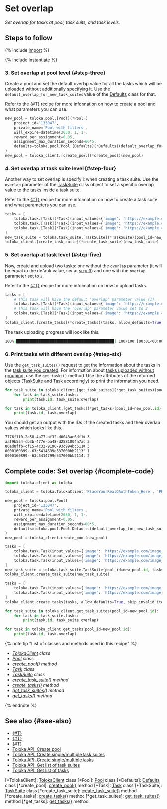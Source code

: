 # Set overlap

_Set overlap for tasks at pool, task suite, and task levels._

## Steps to follow

{% include [import](../_includes/recipes/import.md) %}

{% include [instantiate](../_includes/recipes/instantiate.md) %}

### 3. Set overlap at pool level {#step-three}

Create a pool and set the default overlap value for all the tasks which will be uploaded without additionally specifying it. Use the `default_overlap_for_new_task_suites` value of the [Defaults](../reference/toloka.client.pool.Pool.Defaults.md) class for that.

Refer to the [{#T}](create-pool.md) recipe for more information on how to create a pool and what parameters you can use.

```python
new_pool = toloka.pool.[Pool](*Pool)(
    project_id='133047',
    private_name='Pool with filters',
    will_expire=datetime(2030, 1, 1),
    reward_per_assignment=0.05,
    assignment_max_duration_seconds=60*5,
    defaults=toloka.pool.Pool.[Defaults](*Defaults)(default_overlap_for_new_task_suites=1)
)
new_pool = toloka_client.[create_pool](*create_pool)(new_pool)
```

### 4. Set overlap at task suite level {#step-four}

Another way to set overlap is specify it when creating a task suite. Use the `overlap` parameter of the [TaskSuite](../reference/toloka.client.task_suite.TaskSuite.md) class object to set a specific overlap value to the tasks inside a task suite.

Refer to the [{#T}](create-task-suite.md) recipe for more information on how to create a task suite and what parameters you can use.

```python
tasks = [
    toloka.task.[Task](*Task)(input_values={'image': 'https://example.com/image_1.png'}),
    toloka.task.[Task](*Task)(input_values={'image': 'https://example.com/image_2.png'}),
    toloka.task.[Task](*Task)(input_values={'image': 'https://example.com/image_3.png'})
]
new_task_suite = toloka.task_suite.[TaskSuite](*TaskSuite)(pool_id=new_pool.id, tasks=tasks, overlap=3)
toloka_client.[create_task_suite](*create_task_suite)(new_task_suite)
```

### 5. Set overlap at task level {#step-five}

Now, create and upload two tasks: one without the `overlap` parameter (it will be equal to the default value, set at [step 3](#step-three)) and one with the `overlap` parameter set to `2`.

Refer to the [{#T}](upload-tasks.md) recipe for more information on how to upload tasks.

```python
tasks = [
    # This task will have the default 'overlap' parameter value (1)
    toloka.task.[Task](*Task)(input_values={'image': 'https://example.com/image_4.png'}, pool_id=new_pool.id),
    # This task will have the 'overlap' parameter value set to 2
    toloka.task.[Task](*Task)(input_values={'image': 'https://example.com/image_5.png'}, pool_id=new_pool.id, overlap=2)
]
toloka_client.[create_tasks](*create_tasks)(tasks, allow_defaults=True, skip_invalid_items=False)
```

The task uploading progress will look like this.

```bash
100%|████████████████████████████████████████████| 100/100 [00:01<00:00, 52.35it/s]
```

### 6. Print tasks with different overlap {#step-six}

Use the `get_task_suites()` request to get the information about the tasks in the [task suite you created](#step-four). For information about [tasks uploaded without grouping](#step-five), use the `get_tasks()` method. Use the attributes of the returned objects ([TaskSuite](../reference/toloka.client.task_suite.TaskSuite.md) and [Task](../reference/toloka.client.task.Task.md) accordingly) to print the information you need.

```python
for task_suite in toloka_client.[get_task_suites](*get_task_suites)(pool_id=new_pool.id):
    for task in task_suite.tasks:
        print(task.id, task_suite.overlap)

for task in toloka_client.[get_tasks](*get_tasks)(pool_id=new_pool.id):
    print(task.id, task.overlap)
```

You should get an output with the IDs of the created tasks and their overlap values which looks like this.

```bash
7776f1f0-2a58-4a77-af32-d0043ae6df10 3
aaf9b554-cb3b-477e-ba48-d2581004a7ac 3
80ad8ffb-cf15-4c32-9190-93d994bc5110 3
0000160899--63c5414699e537000bb2113f 1
0000160899--63c5414799e537000bb21141 2
```

## Complete code: Set overlap {#complete-code}

```python
import toloka.client as toloka

toloka_client = toloka.TolokaClient('PlaceYourRealOAuthToken_Here', 'PRODUCTION')

new_pool = toloka.pool.Pool(
    project_id='133047',
    private_name='Pool with filters',
    will_expire=datetime(2030, 1, 1),
    reward_per_assignment=0.05,
    assignment_max_duration_seconds=60*5,
    defaults=toloka.pool.Pool.Defaults(default_overlap_for_new_task_suites=1)
)
new_pool = toloka_client.create_pool(new_pool)

tasks = [
    toloka.task.Task(input_values={'image': 'https://example.com/image_1.png'}),
    toloka.task.Task(input_values={'image': 'https://example.com/image_2.png'}),
    toloka.task.Task(input_values={'image': 'https://example.com/image_3.png'})
]
new_task_suite = toloka.task_suite.TaskSuite(pool_id=new_pool.id, tasks=tasks, overlap=3)
toloka_client.create_task_suite(new_task_suite)

tasks = [
    toloka.task.Task(input_values={'image': 'https://example.com/image_4.png'}, pool_id=new_pool.id),
    toloka.task.Task(input_values={'image': 'https://example.com/image_5.png'}, pool_id=new_pool.id, overlap=2)
]
toloka_client.create_tasks(tasks, allow_defaults=True, skip_invalid_items=False)

for task_suite in toloka_client.get_task_suites(pool_id=new_pool.id):
    for task in task_suite.tasks:
        print(task.id, task_suite.overlap)

for task in toloka_client.get_tasks(pool_id=new_pool.id):
    print(task.id, task.overlap)
```

{% note tip "List of classes and methods used in this recipe" %}

- _[TolokaClient](../reference/toloka.client.TolokaClient.md) class_
- _[Pool](../reference/toloka.client.pool.Pool.md) class_
- _[create_pool()](../reference/toloka.client.TolokaClient.create_pool.md) method_
- _[Task](../reference/toloka.client.task.Task.md) class_
- _[TaskSuite](../reference/toloka.client.task_suite.TaskSuite.md) class_
- _[create_task_suite()](../reference/toloka.client.TolokaClient.create_task_suite.md) method_
- _[create_tasks()](../reference/toloka.client.TolokaClient.create_tasks.md) method_
- _[get_task_suites()](../reference/toloka.client.TolokaClient.get_task_suites.md) method_
- _[get_tasks()](../reference/toloka.client.TolokaClient.get_tasks.md) method_

{% endnote %}

## See also {#see-also}

- [{#T}](../../guide/concepts/overview.md)
- [{#T}](learn-basics.md)
- [{#T}](use-cases.md)
- [Toloka API: Create pool](https://toloka.ai/docs/api/api-reference/#post-/pools)
- [Toloka API: Create single/multiple task suites](https://toloka.ai/docs/api/api-reference/#post-/task-suites)
- [Toloka API: Create single/multiple tasks](https://toloka.ai/docs/api/api-reference/#post-/tasks)
- [Toloka API: Get list of task suites](https://toloka.ai/docs/api/api-reference/#get-/task-suites)
- [Toloka API: Get list of tasks](https://toloka.ai/docs/api/api-reference/#get-/tasks)

[*TolokaClient]: [TolokaClient](../reference/toloka.client.TolokaClient.md) class
[*Pool]: [Pool](../reference/toloka.client.pool.Pool.md) class
[*Defaults]: [Defaults](../reference/toloka.client.pool.Pool.Defaults.md) class
[*create_pool]: [create_pool()](../reference/toloka.client.TolokaClient.create_pool.md) method
[*Task]: [Task](../reference/toloka.client.task.Task.md) class
[*TaskSuite]: [TaskSuite](../reference/toloka.client.task_suite.TaskSuite.md) class
[*create_task_suite]: [create_task_suite()](../reference/toloka.client.TolokaClient.create_task_suite.md) method
[*create_tasks]: [create_tasks()](../reference/toloka.client.TolokaClient.create_tasks.md) method
[*get_task_suites]: [get_task_suites()](../reference/toloka.client.TolokaClient.get_task_suites.md) method
[*get_tasks]: [get_tasks()](../reference/toloka.client.TolokaClient.get_tasks.md) method